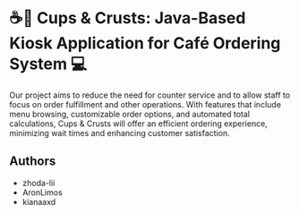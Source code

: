 # ☕🎂 Cups & Crusts: Java-Based Kiosk Application for Café Ordering System 💻

Our project aims to reduce the need for counter service and to allow staff to focus on order fulfillment and other operations.
With features that include menu browsing, customizable order options, and automated total calculations,
Cups & Crusts will offer an efficient ordering experience, minimizing wait times and enhancing customer satisfaction.

## Authors

- zhoda-lii
- AronLimos
- kianaaxd

